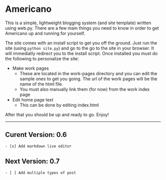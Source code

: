 Americano
===================
This is a simple, lightweight blogging system (and site template) written using web.py.  There are a few main things you need to know in order to get Americano up and running for yourself.

The site comes with an install script to get you off the ground.  Just run the site (using `python site.py`) and go to the go to the site in your browser.  It will immediatly redirect you to the install script.  Once installed you must do the following to personalize the site:
- Make work pages
	- These are located in the work-pages directory and you can edit the sample ones to get you going.  The url of the work pages will be the name of the html file.
	- You must also manually link them (for now) from the work index page
- Edit home page text
	- This can be done by editing index.html

After that you should be up and ready to go.  Enjoy!

- - -

Curent Version: 0.6
----------------------
	- [x] Add markdown live editor

Next Version: 0.7
----------------------
	- [ ] Add multiple types of post
	

